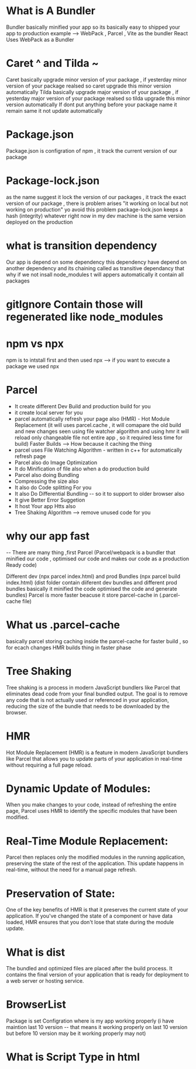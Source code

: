 # What is A Bundler
Bundler basically minified your app so its basically easy to shipped your app to production example --> WebPack , Parcel , Vite as the bundler React Uses WebPack as a Bundler

# Caret ^ and Tilda ~
Caret basically upgrade minor version of your package , if yesterday minor version of your package realsed so caret upgrade this minor version automatically Tilda basically upgrade major version of your package , if yesterday major version of your package realsed so tilda upgrade this minor version automatically If dont put anything before your package name it remain same it not update automatically

# Package.json
Package.json is configration of npm , it track the current version of our package

# Package-lock.json
as the name suggest it lock the version of our packages , it track the exact version of our package , there is problem arises "it working on local but not working on production" yo avoid this problem package-lock.json keeps a hash (integrity) whatever right now in my dev machine is the same version deployed on the production

# what is transition dependency
Our app is depend on some dependency this dependency have depend on another dependency and its chaining called as transitive dependancy that why if we not insall node_modules t will appers automatically it contain all packages

# gitIgnore Contain those will regenerated like node_modules

# npm vs npx
npm is to intstall first and then used npx --> if you want to execute a package we used npx

# Parcel
- It create different Dev Build and production build for you
- it create local server for you
- parcel automatically refresh your page also (HMR) - Hot Module Replacement (it will uses parcel.cache , it will comapare the old build and new changes seen using file watcher algorithm and using hmr it will reload only changeable file not entire app , so it required less time for build)
Faster Builds --> How because it caching the thing
- parcel uses File Watching Algorithm - written in c++ for automatically refresh page
- Parcel also do Image Optimization
- It do Minification of file also when a do production build
- Parcel also doing Bundling
- Compressing the size also
- It also do Code splitting For you
- It also Do Differential Bundling -- so it to support to older browser also
- It give Better Error Suggetion
- It host Your app Htts also
- Tree Shaking Algorithm --> remove unused code for you

# why our app fast
-- There are many thing ,first Parcel (Parcel/webpack is a bundler that minified our code , optimised our code and makes our code as a production Ready code)

Different dev (npx parcel index.html) and prod Bundles (npx parcel build index.html) (dist folder contain diiferent dev bundles and different prod bundles basically it minified the code optimised the code and generate bundles)
Parcel is more faster beacuse it store parcel-cache in (.parcel-cache file)

# What us .parcel-cache
basically parcel storing caching inside the parcel-cache for faster build , so for ecach changes HMR builds thing in faster phase

# Tree Shaking
Tree shaking is a process in modern JavaScript bundlers like Parcel that eliminates dead code from your final bundled output. The goal is to remove any code that is not actually used or referenced in your application, reducing the size of the bundle that needs to be downloaded by the browser.

# HMR
Hot Module Replacement (HMR) is a feature in modern JavaScript bundlers like Parcel that allows you to update parts of your application in real-time without requiring a full page reload.

# Dynamic Update of Modules:
When you make changes to your code, instead of refreshing the entire page, Parcel uses HMR to identify the specific modules that have been modified.

# Real-Time Module Replacement:
Parcel then replaces only the modified modules in the running application, preserving the state of the rest of the application. This update happens in real-time, without the need for a manual page refresh.

# Preservation of State:
One of the key benefits of HMR is that it preserves the current state of your application. If you've changed the state of a component or have data loaded, HMR ensures that you don't lose that state during the module update.

# What is dist
The bundled and optimized files are placed after the build process. It contains the final version of your application that is ready for deployment to a web server or hosting service.

# BrowserList
Package is set Configration where is my app working properly (i have maintion last 10 version -- that means it working properly on last 10 version but before 10 version may be it working properly may not)

# What is Script Type in html